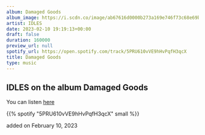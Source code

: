 ```yaml
---
album: Damaged Goods
album_image: https://i.scdn.co/image/ab67616d0000b273a169e746f73c68e69b4f2024
artist: IDLES
date: 2023-02-10 19:19:13+00:00
draft: false
duration: 160000
preview_url: null
spotify_url: https://open.spotify.com/track/5PRU610vVE9hHvPqfH3qcX
title: Damaged Goods
type: music
---
```



## IDLES on the album Damaged Goods

You can listen [here](https://open.spotify.com/track/5PRU610vVE9hHvPqfH3qcX)

{{% spotify "5PRU610vVE9hHvPqfH3qcX" small %}}

added on February 10, 2023